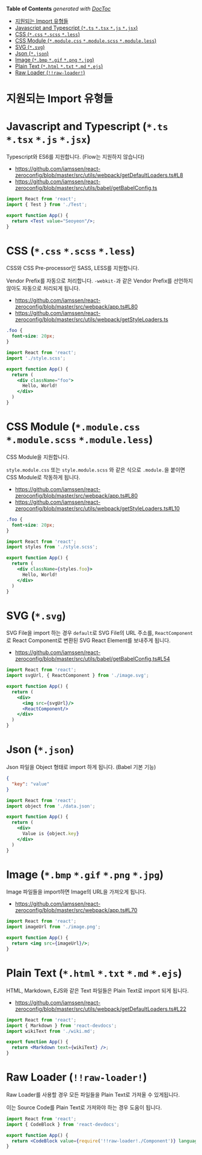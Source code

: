 <!-- START doctoc generated TOC please keep comment here to allow auto update -->
<!-- DON'T EDIT THIS SECTION, INSTEAD RE-RUN doctoc TO UPDATE -->
**Table of Contents**  *generated with [DocToc](https://github.com/thlorenz/doctoc)*

- [지원되는 Import 유형들](#%EC%A7%80%EC%9B%90%EB%90%98%EB%8A%94-import-%EC%9C%A0%ED%98%95%EB%93%A4)
- [Javascript and Typescript (`*.ts` `*.tsx` `*.js` `*.jsx`)](#javascript-and-typescript-ts-tsx-js-jsx)
- [CSS (`*.css` `*.scss` `*.less`)](#css-css-scss-less)
- [CSS Module (`*.module.css` `*.module.scss` `*.module.less`)](#css-module-modulecss-modulescss-moduleless)
- [SVG (`*.svg`)](#svg-svg)
- [Json (`*.json`)](#json-json)
- [Image (`*.bmp` `*.gif` `*.png` `*.jpg`)](#image-bmp-gif-png-jpg)
- [Plain Text (`*.html` `*.txt` `*.md` `*.ejs`)](#plain-text-html-txt-md-ejs)
- [Raw Loader (`!!raw-loader!`)](#raw-loader-raw-loader)

<!-- END doctoc generated TOC please keep comment here to allow auto update -->

# 지원되는 Import 유형들

# Javascript and Typescript (`*.ts` `*.tsx` `*.js` `*.jsx`)

Typescript와 ES6를 지원합니다. (Flow는 지원하지 않습니다)

- <https://github.com/iamssen/react-zeroconfig/blob/master/src/utils/webpack/getDefaultLoaders.ts#L8>
- <https://github.com/iamssen/react-zeroconfig/blob/master/src/utils/babel/getBabelConfig.ts>

```jsx
import React from 'react';
import { Test } from './Test';

export function App() {
  return <Test value="Seoyeon"/>;
}
```

# CSS (`*.css` `*.scss` `*.less`)

CSS와 CSS Pre-processor인 SASS, LESS를 지원합니다.

Vendor Prefix를 자동으로 처리합니다. `-webkit-`과 같은 Vendor Prefix를 선언하지 않아도 자동으로 처리되게 됩니다.

- <https://github.com/iamssen/react-zeroconfig/blob/master/src/webpack/app.ts#L80>
- <https://github.com/iamssen/react-zeroconfig/blob/master/src/utils/webpack/getStyleLoaders.ts>

```css
.foo {
  font-size: 20px;
}
```

```jsx
import React from 'react';
import './style.scss';

export function App() {
  return (
    <div className="foo">
      Hello, World!
    </div>
  )
}
```

# CSS Module (`*.module.css` `*.module.scss` `*.module.less`)

CSS Module을 지원합니다. 

`style.module.css` 또는 `style.module.scss` 와 같은 식으로 `.module.`을 붙이면 CSS Module로 작동하게 됩니다.

- <https://github.com/iamssen/react-zeroconfig/blob/master/src/webpack/app.ts#L80>
- <https://github.com/iamssen/react-zeroconfig/blob/master/src/utils/webpack/getStyleLoaders.ts#L10>

```css
.foo {
  font-size: 20px;
}
```

```jsx
import React from 'react';
import styles from './style.scss';

export function App() {
  return (
    <div className={styles.foo}>
      Hello, World!
    </div>
  )
}
```

# SVG (`*.svg`)

SVG File을 import 하는 경우 `default`로 SVG File의 URL 주소를, `ReactComponent`로 React Component로 변환된 SVG React Element를 보내주게 됩니다. 

- <https://github.com/iamssen/react-zeroconfig/blob/master/src/utils/babel/getBabelConfig.ts#L54>

```jsx
import React from 'react';
import svgUrl, { ReactComponent } from './image.svg';

export function App() {
  return (
    <div>
      <img src={svgUrl}/>
      <ReactComponent/>
    </div>
  )
}
```

# Json (`*.json`)

Json 파일을 Object 형태로 import 하게 됩니다. (Babel 기본 기능)

```json
{
  "key": "value"
}
```

```jsx
import React from 'react';
import object from './data.json';

export function App() {
  return (
    <div>
      Value is {object.key}
    </div>
  )
}
```

# Image (`*.bmp` `*.gif` `*.png` `*.jpg`)

Image 파일들을 import하면 Image의 URL을 가져오게 됩니다.

- <https://github.com/iamssen/react-zeroconfig/blob/master/src/webpack/app.ts#L70>

```jsx
import React from 'react';
import imageUrl from './image.png';

export function App() {
  return <img src={imageUrl}/>;
}
```

# Plain Text (`*.html` `*.txt` `*.md` `*.ejs`)

HTML, Markdown, EJS와 같은 Text 파일들은 Plain Text로 import 되게 됩니다.

- <https://github.com/iamssen/react-zeroconfig/blob/master/src/utils/webpack/getDefaultLoaders.ts#L22>

```jsx
import React from 'react';
import { Markdown } from 'react-devdocs';
import wikiText from './wiki.md';

export function App() {
  return <Markdown text={wikiText} />;
}
```

# Raw Loader (`!!raw-loader!`)

Raw Loader를 사용할 경우 모든 파일들을 Plain Text로 가져올 수 있게됩니다. 

이는 Source Code를 Plain Text로 가져와야 하는 경우 도움이 됩니다.

```jsx
import React from 'react';
import { CodeBlock } from 'react-devdocs';

export function App() {
  return <CodeBlock value={require('!!raw-loader!./Component')} language="tsx"/>;
}
```
